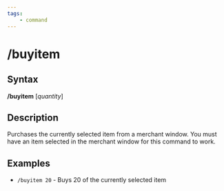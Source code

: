 ```yaml
---
tags:
    - command
---
```

# /buyitem

## Syntax

**/buyitem** [_quantity_]

## Description

Purchases the currently selected item from a merchant window. You must have an item selected in the merchant window for this command to work.

## Examples

- `/buyitem 20` - Buys 20 of the currently selected item

